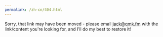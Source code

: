 ```yaml
---
permalink: /zh-cn/404.html
---
```


Sorry, that link may have been moved - please email jack@qmk.fm with the link/content you're looking for, and I'll do my best to restore it!